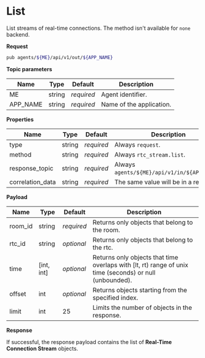 # List

List streams of real-time connections.
The method isn't available for `none` backend.

**Request**

```bash
pub agents/${ME}/api/v1/out/${APP_NAME}
```

**Topic parameters**

Name     | Type   | Default    | Description
-------- | ------ | ---------- | ------------------
ME       | string | _required_ | Agent identifier.
APP_NAME | string | _required_ | Name of the application.

**Properties**

Name             | Type   | Default    | Description
---------------- | ------ | ---------- | ------------------
type             | string | _required_ | Always `request`.
method           | string | _required_ | Always `rtc_stream.list`.
response_topic   | string | _required_ | Always `agents/${ME}/api/v1/in/${APP_NAME}`.
correlation_data | string | _required_ | The same value will be in a response.

**Payload**

Name       | Type       | Default    | Description
---------- | ---------- | ---------- | ------------------
room_id    | string     | _required_ | Returns only objects that belong to the room.
rtc_id     | string     | _optional_ | Returns only objects that belong to the rtc.
time       | [int, int] | _optional_ | Returns only objects that time overlaps with [lt, rt) range of unix time (seconds) or null (unbounded).
offset     | int        | _optional_ | Returns objects starting from the specified index.
limit      | int        |         25 | Limits the number of objects in the response.

**Response**

If successful, the response payload contains the list of **Real-Time Connection Stream** objects.
